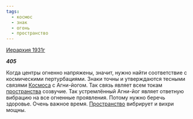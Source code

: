 ```yaml
---
tags:
  - космос
  - знак
  - огонь
  - пространство
---
```

[Иерархия 1931г](https://127.0.0.1:4002/agni/1931)

___405___

Когда центры огненно напряжены, значит, нужно найти соответствие с космическими пертурбациями. Знаки точны и утверждаются тесными связями [Космоса](../../../tags/#космос) с Агни-йогом. Так связь являет всем токам [пространства](../../../tags/#пространство) созвучие. Так устремлённый Агни-йог являет ответную вибрацию на все огненные проявления. Потому нужно беречь здоровье. Очень важное время. [Пространство](../../../tags/#пространство) вибрирует и вихри мощны.   


